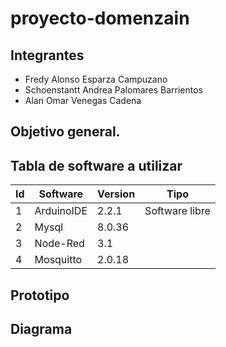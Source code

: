 # proyecto-domenzain

## Integrantes
- Fredy Alonso Esparza Campuzano
- Schoenstantt Andrea Palomares Barrientos
- Alan Omar Venegas Cadena
## Objetivo general.

## Tabla de software a utilizar
|Id|Software|Version|Tipo|
|-|-|-|-|
|1|ArduinoIDE|2.2.1|Software libre|
|2|Mysql|8.0.36||
|3|Node-Red|3.1||
|4|Mosquitto|2.0.18||
## Prototipo

## Diagrama


